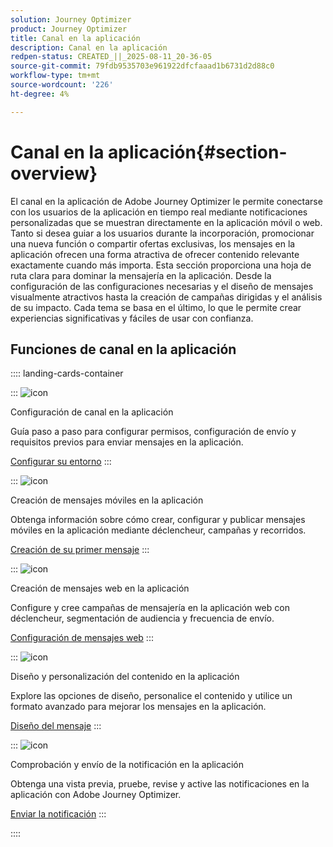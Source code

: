 ```yaml
---
solution: Journey Optimizer
product: Journey Optimizer
title: Canal en la aplicación
description: Canal en la aplicación
redpen-status: CREATED_||_2025-08-11_20-36-05
source-git-commit: 79fdb9535703e961922dfcfaaad1b6731d2d88c0
workflow-type: tm+mt
source-wordcount: '226'
ht-degree: 4%

---
```



# Canal en la aplicación{#section-overview}

El canal en la aplicación de Adobe Journey Optimizer le permite conectarse con los usuarios de la aplicación en tiempo real mediante notificaciones personalizadas que se muestran directamente en la aplicación móvil o web. Tanto si desea guiar a los usuarios durante la incorporación, promocionar una nueva función o compartir ofertas exclusivas, los mensajes en la aplicación ofrecen una forma atractiva de ofrecer contenido relevante exactamente cuando más importa. Esta sección proporciona una hoja de ruta clara para dominar la mensajería en la aplicación. Desde la configuración de las configuraciones necesarias y el diseño de mensajes visualmente atractivos hasta la creación de campañas dirigidas y el análisis de su impacto. Cada tema se basa en el último, lo que le permite crear experiencias significativas y fáciles de usar con confianza.

## Funciones de canal en la aplicación

:::: landing-cards-container

:::
![icon](https://cdn.experienceleague.adobe.com/icons/gear.svg)

Configuración de canal en la aplicación

Guía paso a paso para configurar permisos, configuración de envío y requisitos previos para enviar mensajes en la aplicación.

[Configurar su entorno](../using/in-app/inapp-configuration.md)
:::

:::
![icon](https://cdn.experienceleague.adobe.com/icons/list-check.svg)

Creación de mensajes móviles en la aplicación

Obtenga información sobre cómo crear, configurar y publicar mensajes móviles en la aplicación mediante déclencheur, campañas y recorridos.

[Creación de su primer mensaje](../using/in-app/create-in-app.md)
:::

:::
![icon](https://cdn.experienceleague.adobe.com/icons/puzzle-piece.svg)

Creación de mensajes web en la aplicación

Configure y cree campañas de mensajería en la aplicación web con déclencheur, segmentación de audiencia y frecuencia de envío.

[Configuración de mensajes web](../using/in-app/create-in-app-web.md)
:::

:::
![icon](https://cdn.experienceleague.adobe.com/icons/paint-brush.svg)

Diseño y personalización del contenido en la aplicación

Explore las opciones de diseño, personalice el contenido y utilice un formato avanzado para mejorar los mensajes en la aplicación.

[Diseño del mensaje](../using/in-app/design-in-app.md)
:::

:::
![icon](https://cdn.experienceleague.adobe.com/icons/paper-plane.svg)

Comprobación y envío de la notificación en la aplicación

Obtenga una vista previa, pruebe, revise y active las notificaciones en la aplicación con Adobe Journey Optimizer.

[Enviar la notificación](../using/in-app/send-in-app.md)
:::

::::
